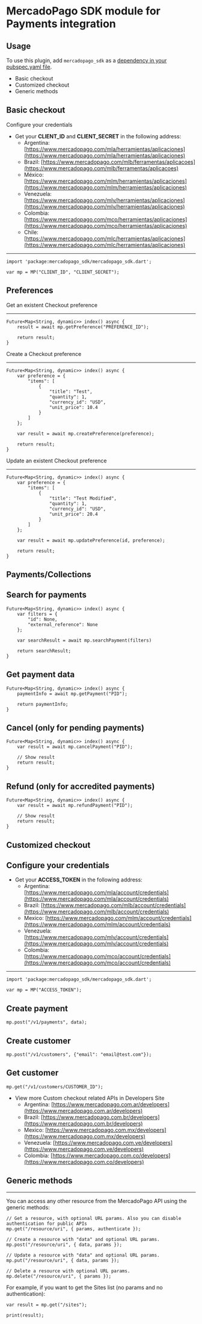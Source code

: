 # MercadoPago SDK module for Payments integration

## Usage

To use this plugin, add `mercadopago_sdk` as a [dependency in your pubspec.yaml file](https://flutter.io/platform-plugins/).

- Basic checkout
- Customized checkout
- Generic methods

## Basic checkout

Configure your credentials

- Get your **CLIENT_ID** and **CLIENT_SECRET** in the following address:
  - Argentina: [https://www.mercadopago.com/mla/herramientas/aplicaciones](https://www.mercadopago.com/mla/herramientas/aplicaciones)
  - Brazil: [https://www.mercadopago.com/mlb/ferramentas/aplicacoes](https://www.mercadopago.com/mlb/ferramentas/aplicacoes)
  - México: [https://www.mercadopago.com/mlm/herramientas/aplicaciones](https://www.mercadopago.com/mlm/herramientas/aplicaciones)
  - Venezuela: [https://www.mercadopago.com/mlv/herramientas/aplicaciones](https://www.mercadopago.com/mlv/herramientas/aplicaciones)
  - Colombia: [https://www.mercadopago.com/mco/herramientas/aplicaciones](https://www.mercadopago.com/mco/herramientas/aplicaciones)
  - Chile: [https://www.mercadopago.com/mlc/herramientas/aplicaciones](https://www.mercadopago.com/mlc/herramientas/aplicaciones)

---

    import 'package:mercadopago_sdk/mercadopago_sdk.dart';

    var mp = MP("CLIENT_ID", "CLIENT_SECRET");

## Preferences

Get an existent Checkout preference

---

    Future<Map<String, dynamic>> index() async {
        result = await mp.getPreference("PREFERENCE_ID");

        return result;
    }

Create a Checkout preference

---

    Future<Map<String, dynamic>> index() async {
        var preference = {
            "items": [
                {
                    "title": "Test",
                    "quantity": 1,
                    "currency_id": "USD",
                    "unit_price": 10.4
                }
            ]
        };

        var result = await mp.createPreference(preference);

        return result;
    }

Update an existent Checkout preference

---

    Future<Map<String, dynamic>> index() async {
        var preference = {
            "items": [
                {
                    "title": "Test Modified",
                    "quantity": 1,
                    "currency_id": "USD",
                    "unit_price": 20.4
                }
            ]
        };

        var result = await mp.updatePreference(id, preference);

        return result;
    }

## Payments/Collections

## Search for payments

    Future<Map<String, dynamic>> index() async {
        var filters = {
            "id": None,
            "external_reference": None
        };

        var searchResult = await mp.searchPayment(filters)

        return searchResult;
    }

## Get payment data

    Future<Map<String, dynamic>> index() async {
        paymentInfo = await mp.getPayment("PID");

        return paymentInfo;
    }

## Cancel (only for pending payments)

    Future<Map<String, dynamic>> index() async {
        var result = await mp.cancelPayment("PID");

        // Show result
        return result;
    }

## Refund (only for accredited payments)

    Future<Map<String, dynamic>> index() async {
        var result = await mp.refundPayment("PID");

        // Show result
        return result;
    }

## Customized checkout

## Configure your credentials

- Get your **ACCESS_TOKEN** in the following address:
  - Argentina: [https://www.mercadopago.com/mla/account/credentials](https://www.mercadopago.com/mla/account/credentials)
  - Brazil: [https://www.mercadopago.com/mlb/account/credentials](https://www.mercadopago.com/mlb/account/credentials)
  - Mexico: [https://www.mercadopago.com/mlm/account/credentials](https://www.mercadopago.com/mlm/account/credentials)
  - Venezuela: [https://www.mercadopago.com/mlv/account/credentials](https://www.mercadopago.com/mlv/account/credentials)
  - Colombia: [https://www.mercadopago.com/mco/account/credentials](https://www.mercadopago.com/mco/account/credentials)

---

    import 'package:mercadopago_sdk/mercadopago_sdk.dart';

    var mp = MP("ACCESS_TOKEN");

## Create payment

    mp.post("/v1/payments", data);

## Create customer

    mp.post("/v1/customers", {"email": "email@test.com"});

## Get customer

    mp.get("/v1/customers/CUSTOMER_ID");

- View more Custom checkout related APIs in Developers Site
  - Argentina: [https://www.mercadopago.com.ar/developers](https://www.mercadopago.com.ar/developers)
  - Brazil: [https://www.mercadopago.com.br/developers](https://www.mercadopago.com.br/developers)
  - Mexico: [https://www.mercadopago.com.mx/developers](https://www.mercadopago.com.mx/developers)
  - Venezuela: [https://www.mercadopago.com.ve/developers](https://www.mercadopago.com.ve/developers)
  - Colombia: [https://www.mercadopago.com.co/developers](https://www.mercadopago.com.co/developers)

## Generic methods

---

You can access any other resource from the MercadoPago API using the generic methods:

    // Get a resource, with optional URL params. Also you can disable authentication for public APIs
    mp.get("/resource/uri", { params, authenticate });

    // Create a resource with "data" and optional URL params.
    mp.post("/resource/uri", { data, params });

    // Update a resource with "data" and optional URL params.
    mp.put("/resource/uri", { data, params });

    // Delete a resource with optional URL params.
    mp.delete("/resource/uri", { params });

For example, if you want to get the Sites list (no params and no authentication):

    var result = mp.get("/sites");

    print(result);
